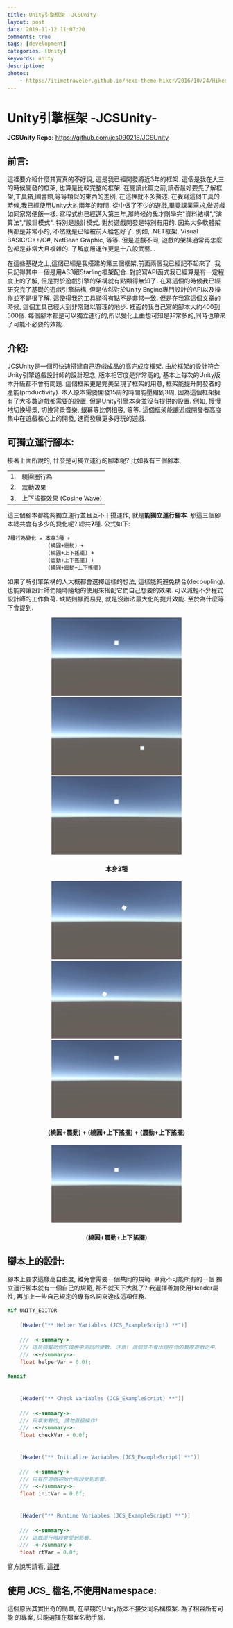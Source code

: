 ```yaml
---
title: Unity引擎框架 -JCSUnity-
layout: post
date: 2019-11-12 11:07:20
comments: true
tags: [development]
categories: [Unity]
keywords: unity
description: 
photos:
	- https://itimetraveler.github.io/hexo-theme-hiker/2016/10/24/Hiker%E4%B8%BB%E9%A2%98%E9%A2%84%E8%A7%88/homepage-index.png
---
```


# Unity引擎框架 -JCSUnity-

**JCSUnity Repo:** https://github.com/jcs090218/JCSUnity

## 前言:

這裡要介紹什麼其實真的不好說, 這是我已經開發將近3年的框架. 這個是我在大三的時候開發的框架, 也算是比較完整的框架. 在閱讀此篇之前,讀者最好要先了解框架,工具箱,圖書館,等等類似的東西的差別, 在這裡就不多贅述. 在我寫這個工具的時候,我已經使用Unity大約兩年的時間. 從中做了不少的遊戲,畢竟課業需求,做遊戲如同家常便飯一樣. 寫程式也已經邁入第三年,那時候的我才剛學完"資料結構","演算法","設計模式". 特別是設計模式, 對於遊戲開發是特別有用的. 因為大多軟體架構都是非常小的, 不然就是已經被前人給包好了. 例如, .NET框架, Visual BASIC/C++/C#, NetBean Graphic, 等等. 但是遊戲不同, 遊戲的架構通常再怎麼包都是非常大且複雜的. 了解底層運作更是十八般武藝...

在這些基礎之上,這個已經是我搭建的第三個框架,前面兩個我已經記不起來了. 我只記得其中一個是用AS3跟Starling框架配合. 對於寫API函式我已經算是有一定程度上的了解, 但是對於遊戲引擎的架構就有點顯得無知了. 在寫這個的時候我已經研究完了基礎的遊戲引擎結構, 但是依然對於Unity Engine專門設計的API以及操作並不是很了解. 這使得我的工具顯得有點不是非常一致. 但是在我寫這個文章的時候, 這個工具已經大到非常難以管理的地步. 裡面的我自己寫的腳本大約400到500個. 每個腳本都是可以獨立運行的,所以變化上由想可知是非常多的,同時也帶來了可能不必要的效能.


## 介紹:

JCSUnity是一個可快速搭建自己遊戲成品的高完成度框架. 由於框架的設計符合Unity引擎遊戲設計師的設計理念, 版本相容度是非常高的, 基本上每次的Unity版本升級都不會有問題. 這個框架更是完美呈現了框架的用意, 框架能提升開發者的產能(productivity). 本人原本需要開發15周的時間能壓縮到3周, 因為這個框架擁有了大多數遊戲都需要的設置, 但是Unity引擎本身並沒有提供的設置. 例如, 慢慢地切換場景, 切換背景音樂, 銀幕等比例相容, 等等. 這個框架能讓遊戲開發者高度集中在遊戲核心上的開發, 進而發展更多好玩的遊戲.


## 可獨立運行腳本:

接著上面所說的, 什麼是可獨立運行的腳本呢? 比如我有三個腳本,

<table>
  <tr>
    <td>1.</td>
    <td>繞圓圈行為</td>
  </tr>
  <tr>
    <td>2.</td>
    <td>震動效果</td>
  </tr>
  <tr>
    <td>3.</td>
    <td>上下搖擺效果 (Cosine Wave)</td>
  </tr>
</table>

這三個腳本都能夠獨立運行並且互不干擾運作, 就是<b>能獨立運行腳本</b>. 那這三個腳本總共會有多少的變化呢? 總共<b>7</b>種. 公式如下:

```
7種行為變化 = 本身3種 +
             (繞圓+震動) +
             (繞圓+上下搖擺) +
             (震動+上下搖擺) +
             (繞圓+震動+上下搖擺)
```

如果了解引擎架構的人大概都會選擇這樣的想法, 這樣能夠避免耦合(decoupling). 也能夠讓設計師們隨時隨地的使用來搭配它們自己想要的效果. 可以減輕不少程式設計師的工作負荷. 缺點則顯而易見, 就是沒辦法最大化的提升效能. 至於為什麼等下會提到.

<div align="center">
  <img alt="demo_circle" src="./_images/demo_circle.gif" width="300" height="180"/>
  <img alt="demo_shake" src="./_images/demo_shake.gif" width="300" height="180"/>
  <img alt="demo_wave" src="./_images/demo_wave.gif" width="300" height="180"/>
  <h4>本身3種</h4>

  <img alt="demo_circle_shake" src="./_images/demo_circle_shake.gif" width="300" height="180"/>
  <img alt="demo_circle_wave" src="./_images/demo_circle_wave.gif" width="300" height="180"/>
  <img alt="demo_shake_wave" src="./_images/demo_shake_wave.gif" width="300" height="180"/>
  <h4>(繞圓+震動) + (繞圓+上下搖擺) + (震動+上下搖擺)</h4>

  <img alt="demo_circle_shake_wave" src="./images/Unity/JCSUnity/demo_circle_shake_wave.gif" width="300" height="180"/>
  <h4>(繞圓+震動+上下搖擺)</h4>
</div>


## 腳本上的設計:

腳本上要求這樣高自由度, 難免會需要一個共同的規範. 畢竟不可能所有的一個
獨立運行腳本就有一個自己的規範, 那不就天下大亂了? 我選擇善加使用Header屬性,
再加上一些自己規定的專有名詞來達成這項任務.

```cs
#if UNITY_EDITOR

    [Header("** Helper Variables (JCS_ExampleScript) **")]

    /// -<-summary->-
    /// 這是個幫助你在環境中測試的變數. 注意! 這個並不會出現在你的實際遊戲之中.
    /// -<-/summary->-
    float helperVar = 0.0f;

#endif


    [Header("** Check Variables (JCS_ExampleScript) **")]

    /// -<-summary->-
    /// 只拿來看的, 請勿直接操作!
    /// -<-/summary->-
    float checkVar = 0.0f;


    [Header("** Initialize Variables (JCS_ExampleScript) **")]

    /// -<-summary->-
    /// 只有在遊戲初始化階段受到影響.
    /// -<-/summary->-
    float initVar = 0.0f;


    [Header("** Runtime Variables (JCS_ExampleScript) **")]

    /// -<-summary->-
    /// 遊戲運行階段會受到影響.
    /// -<-/summary->-
    float rtVar = 0.0f;
```

官方說明請看, [這裡](https://jcs090218.github.io/JCSUnity/Manual/index.html?page=Naming_sp_Manual).


## 使用 JCS_ 檔名,不使用Namespace:

這個原因其實出奇的簡單, 在早期的Unity版本不接受同名稱檔案. 為了相容所有可能
的專案, 只能選擇在檔案名動手腳.
